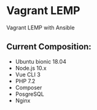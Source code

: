 # Vagrant LEMP
Vagrant LEMP with Ansible

## Current Composition:

* Ubuntu bionic 18.04
* Node.js 10.x
* Vue CLI 3
* PHP 7.2
* Composer
* PosgreSQL
* Nginx